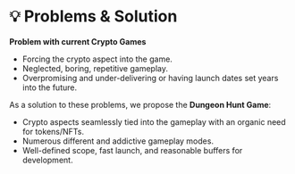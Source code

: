 # 💡 Problems & Solution

**Problem with current Crypto Games**

* Forcing the crypto aspect into the game.
* Neglected, boring, repetitive gameplay.
* Overpromising and under-delivering or having launch dates set years into the future.



As a solution to these problems, we propose the **Dungeon Hunt Game**:

* Crypto aspects seamlessly tied into the gameplay with an organic need for tokens/NFTs.
* Numerous different and addictive gameplay modes.
* Well-defined scope, fast launch, and reasonable buffers for development.
